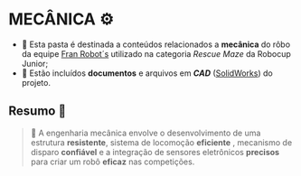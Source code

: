 # MECÂNICA ⚙️
- 🔧 Esta pasta é destinada a conteúdos relacionados a **mecânica** do rôbo da equipe [Fran Robot´s](https://github.com/franrobots) utilizado na categoria *Rescue Maze* da Robocup Junior;
- 📰 Estão incluídos **documentos** e arquivos em ***CAD*** ([SolidWorks](https://www.solidworks.com/)) do projeto.

## Resumo 📝
> 🧰 A engenharia mecânica envolve o desenvolvimento de uma estrutura **resistente**, sistema de locomoção **eficiente** , mecanismo de disparo **confiável** e a integração de sensores eletrônicos **precisos** para criar um robô **eficaz** nas competições.

